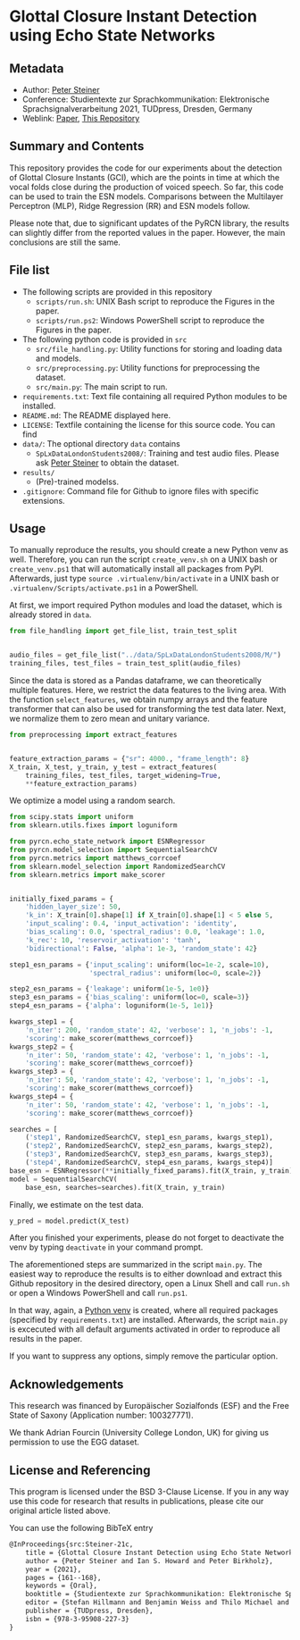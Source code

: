 # Glottal Closure Instant Detection using Echo State Networks
## Metadata
- Author: [Peter Steiner](mailto:peter.steiner@tu-dresden.de)
- Conference: Studientexte zur Sprachkommunikation:
Elektronische Sprachsignalverarbeitung 2021, TUDpress, Dresden, Germany
- Weblink: [Paper](https://www.vocaltractlab.de/publications/steiner-2021-essv.pdf),
[This Repository](https://github.com/TUD-STKS/gci_estimation)

## Summary and Contents
This repository provides the code for our experiments about the detection of Glottal 
Closure Instants (GCI), which are the points in time at which the vocal folds close 
during the production of voiced speech. So far, this code can be used to train the ESN
models. Comparisons between the Multilayer Perceptron (MLP), Ridge Regression (RR) and
ESN models follow.

Please note that, due to significant updates of the PyRCN library, the results can 
slightly differ from the reported values in the paper. However, the main conclusions 
are still the same.

## File list
- The following scripts are provided in this repository
    - `scripts/run.sh`: UNIX Bash script to reproduce the Figures in the paper.
    - `scripts/run.ps2`: Windows PowerShell script to reproduce the Figures in the paper.
- The following python code is provided in `src`
    - `src/file_handling.py`: Utility functions for storing and loading data and models.
    - `src/preprocessing.py`: Utility functions for preprocessing the dataset.
    - `src/main.py`: The main script to run.
- `requirements.txt`: Text file containing all required Python modules to be installed.
- `README.md`: The README displayed here.
- `LICENSE`: Textfile containing the license for this source code. You can find 
- `data/`: The optional directory `data` contains
    - `SpLxDataLondonStudents2008/`: Training and test audio files. Please ask 
    [Peter Steiner](mailto:peter.steiner@tu-dresden.de) to obtain the dataset.
- `results/`
    - (Pre)-trained modelss.
- `.gitignore`: Command file for Github to ignore files with specific extensions.

## Usage

To manually reproduce the results, you should create a new Python venv as well.
Therefore, you can run the script `create_venv.sh` on a UNIX bash or `create_venv.ps1`
that will automatically install all packages from PyPI. Afterwards, just type 
`source .virtualenv/bin/activate` in a UNIX bash or `.virtualenv/Scripts/activate.ps1`
in a PowerShell.

At first, we import required Python modules and load the dataset, which is already 
stored in `data`. 

```python
from file_handling import get_file_list, train_test_split


audio_files = get_file_list("../data/SpLxDataLondonStudents2008/M/")
training_files, test_files = train_test_split(audio_files)
```

Since the data is stored as a Pandas dataframe, we can theoretically multiple features. 
Here, we restrict the data features to the living area. With the function 
`select_features`, we obtain numpy arrays and the feature transformer that can also be
used for transforming the test data later. Next, we normalize them to zero mean and 
unitary variance.

```python
from preprocessing import extract_features


feature_extraction_params = {"sr": 4000., "frame_length": 8}
X_train, X_test, y_train, y_test = extract_features(
    training_files, test_files, target_widening=True,
    **feature_extraction_params)
```

We optimize a model using a random search.

```python
from scipy.stats import uniform
from sklearn.utils.fixes import loguniform

from pyrcn.echo_state_network import ESNRegressor
from pyrcn.model_selection import SequentialSearchCV
from pyrcn.metrics import matthews_corrcoef
from sklearn.model_selection import RandomizedSearchCV
from sklearn.metrics import make_scorer


initially_fixed_params = {
    'hidden_layer_size': 50,
    'k_in': X_train[0].shape[1] if X_train[0].shape[1] < 5 else 5,
    'input_scaling': 0.4, 'input_activation': 'identity',
    'bias_scaling': 0.0, 'spectral_radius': 0.0, 'leakage': 1.0,
    'k_rec': 10, 'reservoir_activation': 'tanh',
    'bidirectional': False, 'alpha': 1e-3, 'random_state': 42}

step1_esn_params = {'input_scaling': uniform(loc=1e-2, scale=10),
                    'spectral_radius': uniform(loc=0, scale=2)}

step2_esn_params = {'leakage': uniform(1e-5, 1e0)}
step3_esn_params = {'bias_scaling': uniform(loc=0, scale=3)}
step4_esn_params = {'alpha': loguniform(1e-5, 1e1)}

kwargs_step1 = {
    'n_iter': 200, 'random_state': 42, 'verbose': 1, 'n_jobs': -1,
    'scoring': make_scorer(matthews_corrcoef)}
kwargs_step2 = {
    'n_iter': 50, 'random_state': 42, 'verbose': 1, 'n_jobs': -1,
    'scoring': make_scorer(matthews_corrcoef)}
kwargs_step3 = {
    'n_iter': 50, 'random_state': 42, 'verbose': 1, 'n_jobs': -1,
    'scoring': make_scorer(matthews_corrcoef)}
kwargs_step4 = {
    'n_iter': 50, 'random_state': 42, 'verbose': 1, 'n_jobs': -1,
    'scoring': make_scorer(matthews_corrcoef)}

searches = [
    ('step1', RandomizedSearchCV, step1_esn_params, kwargs_step1),
    ('step2', RandomizedSearchCV, step2_esn_params, kwargs_step2),
    ('step3', RandomizedSearchCV, step3_esn_params, kwargs_step3),
    ('step4', RandomizedSearchCV, step4_esn_params, kwargs_step4)]
base_esn = ESNRegressor(**initially_fixed_params).fit(X_train, y_train)
model = SequentialSearchCV(
    base_esn, searches=searches).fit(X_train, y_train)
```

Finally, we estimate on the test data.

```python
y_pred = model.predict(X_test)
```

After you finished your experiments, please do not forget to deactivate the venv by 
typing `deactivate` in your command prompt.

The aforementioned steps are summarized in the script `main.py`. The easiest way to
reproduce the results is to either download and extract this Github repository in the
desired directory, open a Linux Shell and call `run.sh` or open a Windows PowerShell and
call `run.ps1`. 

In that way, again, a [Python venv](https://docs.python.org/3/library/venv.html) is 
created, where all required packages (specified by `requirements.txt`) are installed.
Afterwards, the script `main.py` is excecuted with all default arguments activated in
order to reproduce all results in the paper.

If you want to suppress any options, simply remove the particular option.

## Acknowledgements

This research was financed by Europäischer Sozialfonds (ESF) and the Free State of Saxony
(Application number: 100327771).

We thank Adrian Fourcin (University College London, UK) for giving us permission to use
the EGG dataset.


## License and Referencing
This program is licensed under the BSD 3-Clause License. If you in any way use this
code for research that results in publications, please cite our original
article listed above.

You can use the following BibTeX entry
```latex
@InProceedings{src:Steiner-21c,
	title = {Glottal Closure Instant Detection using Echo State Networks},
	author = {Peter Steiner and Ian S. Howard and Peter Birkholz},
	year = {2021},
	pages = {161--168},
	keywords = {Oral},
	booktitle = {Studientexte zur Sprachkommunikation: Elektronische Sprachsignalverarbeitung 2021},
	editor = {Stefan Hillmann and Benjamin Weiss and Thilo Michael and Sebastian Möller},
	publisher = {TUDpress, Dresden},
	isbn = {978-3-95908-227-3}
}
```
